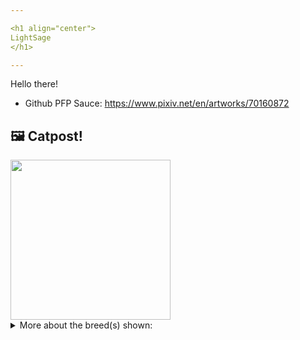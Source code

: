 ```yaml
---

<h1 align="center">
LightSage
</h1>

---
```


Hello there!


- Github PFP Sauce: https://www.pixiv.net/en/artworks/70160872


## 🖼️ Catpost!

<sub>
    <img src="https://cdn2.thecatapi.com/images/-tm9-znzl.jpg" height="256">
</sub>


<details>
<summary>More about the breed(s) shown:</summary>

Breed: Japanese Bobtail

Description: The Japanese Bobtail is an active, sweet, loving and highly intelligent breed. They love to be with people and play seemingly endlessly. They learn their name and respond to it. They bring toys to people and play fetch with a favorite toy for hours. Bobtails are social and are at their best when in the company of people. They take over the house and are not intimidated. If a dog is in the house, Bobtails assume Bobtails are in charge.

Links:
<ul>
  <li>CFA http://cfa.org/Breeds/BreedsCJ/JapaneseBobtail.aspx</li>
  <li>Wikipedia https://en.wikipedia.org/wiki/Japanese_Bobtail</li>
</ul> 

</details>
